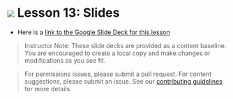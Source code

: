 
# ![](https://ga-dash.s3.amazonaws.com/production/assets/logo-9f88ae6c9c3871690e33280fcf557f33.png) Lesson 13: Slides

- Here is a [link to the Google Slide Deck for this lesson](https://docs.google.com/presentation/d/1pxrFTb_Vs8TASDyrRe6onPmAsj6oo8zzWS_rEXz-Iy0/edit?usp=sharing)

> Instructor Note: These slide decks are provided as a content baseline. You are encouraged to create a local copy and make changes or modifications as you see fit. 

> For permissions issues, please submit a pull request. For content suggestions, please submit an issue. See our [contributing guidelines](../../../../contributing.md) for more details.
